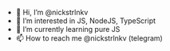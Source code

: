 - 👋 Hi, I’m @nickstrlnkv
- 👀 I’m interested in JS, NodeJS, TypeScript
- 🌱 I’m currently learning pure JS
- 📫 How to reach me @nickstrlnkv (telegram)

<!---
nickstrlnkv/nickstrlnkv is a ✨ special ✨ repository because its `README.md` (this file) appears on your GitHub profile.
You can click the Preview link to take a look at your changes.
--->
